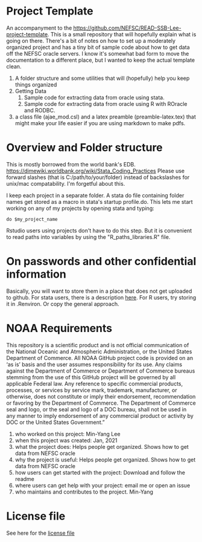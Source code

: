 # Project Template

An accompanyment to the https://github.com/NEFSC/READ-SSB-Lee-project-template. This is a small repository that will hopefully explain what is going on there. There's a bit of notes on how to set up a moderately organized project and has a tiny bit of sample code about how to get data off the NEFSC oracle servers.  I know it's somewhat bad form to move the documentation to a different place, but I wanted to keep the actual template  clean.  

1. A folder structure and some utilities that will (hopefully) help you keep things organized
1. Getting Data
    1. Sample code for extracting data from oracle using stata.
    1. Sample code for extracting data from oracle using R with ROracle and RODBC.
1. a class file (ajae_mod.csl) and a latex preamble (preamble-latex.tex) that might make your life easier if you are using markdown to make pdfs.
# Overview and Folder structure

This is mostly borrowed from the world bank's EDB. https://dimewiki.worldbank.org/wiki/Stata_Coding_Practices
Please use forward slashes (that is C:/path/to/your/folder) instead of backslashes for unix/mac compatability. I'm forgetful about this. 

I keep each project in a separate folder.  A stata do file containing folder names get stored as a macro in stata's startup profile.do.  This lets me start working on any of my projects by opening stata and typing: 
```
do $my_project_name
```
Rstudio users using projects don't have to do this step.  But it is convenient to read paths into variables by using the "R_paths_libraries.R" file.

# On passwords and other confidential information

Basically, you will want to store them in a place that does not get uploaded to github. For stata users, there is a description [here](/documentation/project_logistics.md). For R users, try storing it in .Renviron. Or copy the general approach.


# NOAA Requirements
This repository is a scientific product and is not official communication of the National Oceanic and Atmospheric Administration, or the United States Department of Commerce. All NOAA GitHub project code is provided on an ‘as is’ basis and the user assumes responsibility for its use. Any claims against the Department of Commerce or Department of Commerce bureaus stemming from the use of this GitHub project will be governed by all applicable Federal law. Any reference to specific commercial products, processes, or services by service mark, trademark, manufacturer, or otherwise, does not constitute or imply their endorsement, recommendation or favoring by the Department of Commerce. The Department of Commerce seal and logo, or the seal and logo of a DOC bureau, shall not be used in any manner to imply endorsement of any commercial product or activity by DOC or the United States Government.”


1. who worked on this project:  Min-Yang Lee
1. when this project was created: Jan, 2021 
1. what the project does: Helps people get organized.  Shows how to get data from NEFSC oracle 
1. why the project is useful:  Helps people get organized.  Shows how to get data from NEFSC oracle 
1. how users can get started with the project: Download and follow the readme
1. where users can get help with your project:  email me or open an issue
1. who maintains and contributes to the project. Min-Yang

# License file
See here for the [license file](License.txt)
